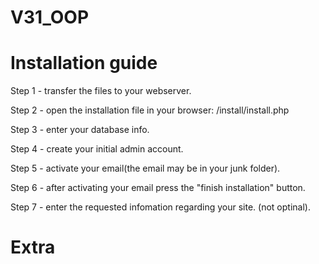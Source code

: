 # V31_OOP
Installation guide
======================================
Step 1 - transfer the files to your webserver.

Step 2 - open the installation file in your browser: /install/install.php

Step 3 - enter your database info.

Step 4 - create your initial admin account.

Step 5 - activate your email(the email may be in your junk folder).

Step 6 - after activating your email press the "finish installation" button.

Step 7 - enter the requested infomation regarding your site. (not optinal).





Extra
======================================
